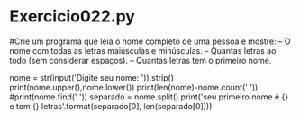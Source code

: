# Exercicio022.py
#Crie um programa que leia o nome completo de uma pessoa e mostre: – O nome com todas as letras maiúsculas e minúsculas. – Quantas letras ao todo (sem considerar espaços). – Quantas letras tem o primeiro nome.

nome = str(input('Digite seu nome: ')).strip()
print(nome.upper(),nome.lower())
print(len(nome)-nome.count(' '))
#print(nome.find(' '))
separado = nome.split()
print('seu primeiro nome é {} e tem {} letras'.format(separado[0], len(separado[0])))
